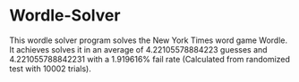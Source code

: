 # Wordle-Solver

This wordle solver program solves the New York Times word game Wordle.  It achieves solves it in an average of 4.22105578884223 guesses and 4.221055788842231 with a 1.919616% fail rate (Calculated from randomized test with 10002 trials). 
